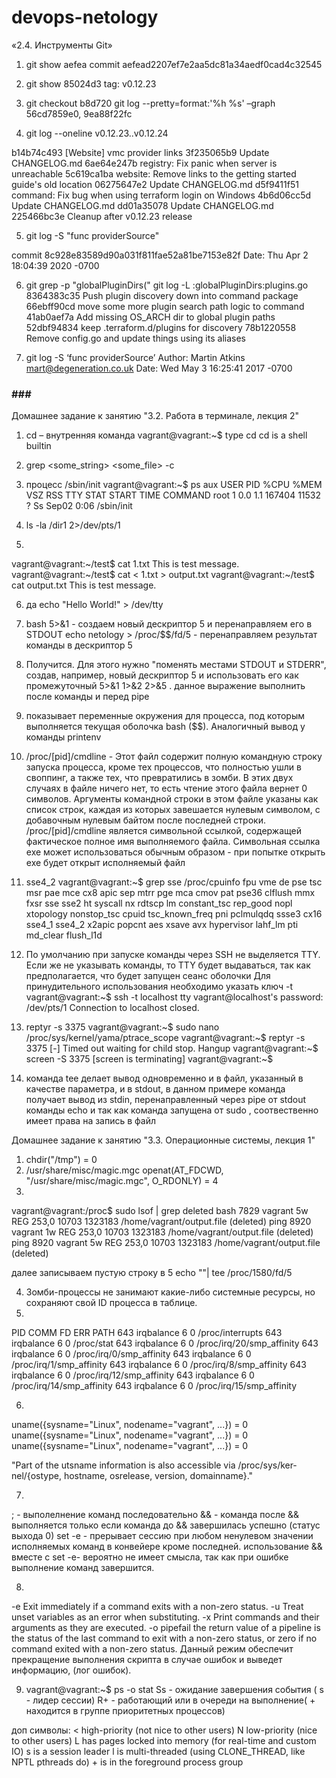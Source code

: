 # devops-netology 

«2.4. Инструменты Git»


1.	git show aefea
commit aefead2207ef7e2aa5dc81a34aedf0cad4c32545

2.	git show 85024d3
tag: v0.12.23

3.	git checkout b8d720
git log --pretty=format:'%h %s' –graph
56cd7859e0, 9ea88f22fc

4.	git log --oneline v0.12.23..v0.12.24

b14b74c493 [Website] vmc provider links
3f235065b9 Update CHANGELOG.md
6ae64e247b registry: Fix panic when server is unreachable
5c619ca1ba website: Remove links to the getting started guide's old location
06275647e2 Update CHANGELOG.md
d5f9411f51 command: Fix bug when using terraform login on Windows
4b6d06cc5d Update CHANGELOG.md
dd01a35078 Update CHANGELOG.md
225466bc3e Cleanup after v0.12.23 release

5.	git log -S "func providerSource"

commit 8c928e83589d90a031f811fae52a81be7153e82f
Date:   Thu Apr 2 18:04:39 2020 -0700

6.	git grep -p "globalPluginDirs("
git log -L :globalPluginDirs:plugins.go
8364383c35 Push plugin discovery down into command package
66ebff90cd move some more plugin search path logic to command
41ab0aef7a Add missing OS_ARCH dir to global plugin paths
52dbf94834 keep .terraform.d/plugins for discovery
78b1220558 Remove config.go and update things using its aliases

7.	git log -S ‘func providerSource’
Author: Martin Atkins <mart@degeneration.co.uk>
Date:   Wed May 3 16:25:41 2017 -0700


### ### ### 
Домашнее задание к занятию "3.2. Работа в терминале, лекция 2"
1.	cd – внутренняя команда
vagrant@vagrant:~$ type cd
cd is a shell builtin
2.	grep <some_string> <some_file> -c  
3.	процесс /sbin/init
vagrant@vagrant:~$ ps aux
USER         PID %CPU %MEM    VSZ   RSS TTY      STAT START   TIME COMMAND
root           1  0.0  1.1 167404 11532 ?        Ss   Sep02   0:06 /sbin/init
4.	ls -la /dir1 2>/dev/pts/1

5.	
vagrant@vagrant:~/test$ cat 1.txt
This is test message.
vagrant@vagrant:~/test$ cat < 1.txt > output.txt
vagrant@vagrant:~/test$ cat output.txt
This is test message.

6.	да
echo "Hello World!" > /dev/tty

7.	bash 5>&1 - создаем новый дескриптор 5 и перенаправляем его в STDOUT
echo netology > /proc/$$/fd/5 - перенаправляем результат команды в дескриптор 5
8.	Получится. Для этого нужно "поменять местами STDOUT и STDERR", создав, например, новый дескриптор  5 и использовать его как промежуточный
5>&1 1>&2 2>&5 . данное выражение выполнить после команды и перед pipe
9.	показывает переменные окружения для процесса, под которым выполняется текущая оболочка bash ($$). Аналогичный вывод у команды printenv
10.	/proc/[pid]/cmdline - Этот файл содержит полную командную строку запуска процесса, кроме тех процессов, что полностью ушли в своппинг, а также тех, что превратились в зомби. В этих двух случаях в файле ничего нет, то есть чтение этого файла вернет 0 символов. Аргументы командной строки в этом файле указаны как список строк, каждая из которых завешается нулевым символом, с добавочным нулевым байтом после последней строки.
/proc/[pid]/cmdline является символьной ссылкой, содержащей фактическое полное имя выполняемого файла. Символьная ссылка exe может использоваться обычным образом - при попытке открыть exe будет открыт исполняемый файл
11.	sse4_2
               vagrant@vagrant:~$ grep sse /proc/cpuinfo
fpu vme de pse tsc msr pae mce cx8 apic sep mtrr pge mca cmov pat pse36 clflush mmx fxsr sse sse2 ht syscall nx rdtscp lm constant_tsc rep_good nopl xtopology nonstop_tsc cpuid tsc_known_freq pni pclmulqdq ssse3 cx16 sse4_1 sse4_2 x2apic popcnt aes xsave avx hypervisor lahf_lm pti md_clear flush_l1d
12.	По умолчанию при запуске команды через SSH не выделяется TTY. Если же не указывать команды, то TTY будет выдаваться, так как предполагается, что будет запущен сеанс оболочки
Для принудительного использования необходимо указать ключ -t
vagrant@vagrant:~$ ssh -t localhost tty
vagrant@localhost's password:
/dev/pts/1
Connection to localhost closed.
13.	reptyr -s  3375
vagrant@vagrant:~$ sudo nano /proc/sys/kernel/yama/ptrace_scope
vagrant@vagrant:~$ reptyr -s  3375
[-] Timed out waiting for child stop.
Hangup
vagrant@vagrant:~$ screen -S 3375
[screen is terminating]
vagrant@vagrant:~$

14.	команда tee делает вывод одновременно и в файл, указанный в качестве параметра, и в stdout, 
в данном примере команда получает вывод из stdin, перенаправленный через pipe от stdout команды echo
и так как команда запущена от sudo , соотвественно имеет права на запись в файл

Домашнее задание к занятию "3.3. Операционные системы, лекция 1"
1. chdir("/tmp")                           = 0
2. /usr/share/misc/magic.mgc
   openat(AT_FDCWD, "/usr/share/misc/magic.mgc", O_RDONLY) = 4
3.
vagrant@vagrant:/proc$ sudo lsof | grep deleted
bash      7829                        vagrant    5w      REG              253,0    10703    1323183 /home/vagrant/output.file (deleted)
ping      8920                        vagrant    1w      REG              253,0    10703    1323183 /home/vagrant/output.file (deleted)
ping      8920                        vagrant    5w      REG              253,0    10703    1323183 /home/vagrant/output.file (deleted)

далее записываем пустую строку в 5
echo ""| tee /proc/1580/fd/5


4. Зомби-процессы не занимают какие-либо системные ресурсы, но сохраняют свой ID процесса в таблице.
5. 
PID    COMM               FD ERR PATH
643    irqbalance          6   0 /proc/interrupts
643    irqbalance          6   0 /proc/stat
643    irqbalance          6   0 /proc/irq/20/smp_affinity
643    irqbalance          6   0 /proc/irq/0/smp_affinity
643    irqbalance          6   0 /proc/irq/1/smp_affinity
643    irqbalance          6   0 /proc/irq/8/smp_affinity
643    irqbalance          6   0 /proc/irq/12/smp_affinity
643    irqbalance          6   0 /proc/irq/14/smp_affinity
643    irqbalance          6   0 /proc/irq/15/smp_affinity

6.
uname({sysname="Linux", nodename="vagrant", ...}) = 0
uname({sysname="Linux", nodename="vagrant", ...}) = 0
uname({sysname="Linux", nodename="vagrant", ...}) = 0

"Part of the utsname information is also accessible  via  /proc/sys/ker‐
       nel/{ostype, hostname, osrelease, version, domainname}."

7.
; - выполелнение команд последовательно
&& - команда после && выполняется только если команда до && завершилась успешно (статус выхода 0)
set -e - прерывает сессию при любом ненулевом значении исполняемых команд в конвейере кроме последней.
использование &&  вместе с set -e- вероятно не имеет смысла, так как при ошибке  выполнение команд завершится.

8. 
-e  Exit immediately if a command exits with a non-zero status.
-u  Treat unset variables as an error when substituting.
-x  Print commands and their arguments as they are executed.
-o pipefail     the return value of a pipeline is the status of the last command to exit with a non-zero status, or zero if no command exited with a non-zero status.
Данный режим обеспечит прекращение выполнения скрипта в случае ошибок и выведет информацию, (лог ошибок).

9. vagrant@vagrant:~$ ps -o stat
Ss - ожидание завершения события ( s - лидер сессии)
R+ - работающий или в очереди на выполнение( + находится в группе приоритетных процессов)

доп символы:
               <    high-priority (not nice to other users)
               N    low-priority (nice to other users)
               L    has pages locked into memory (for real-time and
                    custom IO)
               s    is a session leader
               l    is multi-threaded (using CLONE_THREAD, like NPTL
                    pthreads do)
               +    is in the foreground process group

